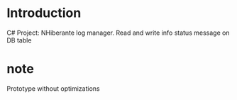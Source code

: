 # Introduction 
C# Project: NHiberante log manager. Read and write info status message on DB table
# note
Prototype without optimizations
